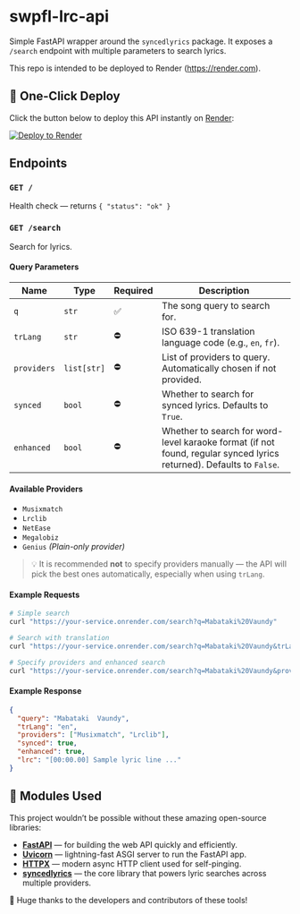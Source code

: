 # swpfl-lrc-api

Simple FastAPI wrapper around the `syncedlyrics` package. It exposes a `/search` endpoint with multiple parameters to search lyrics.

This repo is intended to be deployed to Render (https://render.com).

## 🚀 One-Click Deploy

Click the button below to deploy this API instantly on [Render](https://render.com):

[![Deploy to Render](https://render.com/images/deploy-to-render-button.svg)](https://render.com/deploy?repo=https%3A%2F%2Fgithub.com%2Fjayxdcode%2Fswpfl-lrc-api)

## Endpoints

### `GET /`
Health check — returns `{ "status": "ok" }`

### `GET /search`
Search for lyrics.

#### Query Parameters
| Name | Type | Required | Description |
|------|------|-----------|-------------|
| `q` | `str` | ✅ | The song query to search for. |
| `trLang` | `str` | ⛔ | ISO 639-1 translation language code (e.g., `en`, `fr`). |
| `providers` | `list[str]` | ⛔ | List of providers to query. Automatically chosen if not provided. |
| `synced` | `bool` | ⛔ | Whether to search for synced lyrics. Defaults to `True`. |
| `enhanced` | `bool` | ⛔ | Whether to search for word-level karaoke format (if not found, regular synced lyrics returned). Defaults to `False`. |

#### Available Providers
- `Musixmatch`
- `Lrclib`
- `NetEase`
- `Megalobiz`
- `Genius` *(Plain-only provider)*

> 💡 It is recommended **not** to specify providers manually — the API will pick the best ones automatically, especially when using `trLang`.

#### Example Requests
```bash
# Simple search
curl "https://your-service.onrender.com/search?q=Mabataki%20Vaundy"

# Search with translation
curl "https://your-service.onrender.com/search?q=Mabataki%20Vaundy&trLang=en"

# Specify providers and enhanced search
curl "https://your-service.onrender.com/search?q=Mabataki%20Vaundy&providers=Musixmatch&providers=Lrclib&enhanced=true"
```

#### Example Response
```json
{
  "query": "Mabataki  Vaundy",
  "trLang": "en",
  "providers": ["Musixmatch", "Lrclib"],
  "synced": true,
  "enhanced": true,
  "lrc": "[00:00.00] Sample lyric line ..."
}
```

## 🧰 Modules Used

This project wouldn’t be possible without these amazing open-source libraries:

- [**FastAPI**](https://fastapi.tiangolo.com/) — for building the web API quickly and efficiently.
- [**Uvicorn**](https://www.uvicorn.org/) — lightning-fast ASGI server to run the FastAPI app.
- [**HTTPX**](https://www.python-httpx.org/) — modern async HTTP client used for self-pinging.
- [**syncedlyrics**](https://pypi.org/project/syncedlyrics/) — the core library that powers lyric searches across multiple providers.

🙏 Huge thanks to the developers and contributors of these tools!

